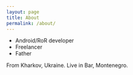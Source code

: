 ```yaml
---
layout: page
title: About
permalink: /about/
---
```


* Android/RoR developer
* Freelancer
* Father

From Kharkov, Ukraine. 
Live in Bar, Montenegro.
